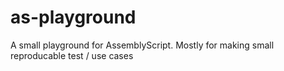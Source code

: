 # as-playground
A small playground for AssemblyScript. Mostly for making small reproducable test / use cases
